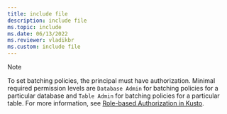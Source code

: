 ```yaml
---
title: include file
description: include file
ms.topic: include
ms.date: 06/13/2022
ms.reviewer: vladikbr
ms.custom: include file
---
```

> [!NOTE]
> To set batching policies, the principal must have authorization. Minimal required permission levels are `Database Admin` for batching policies for a particular database and `Table Admin` for batching policies for a particular table. For more information, see [Role-based Authorization in Kusto](../kusto/management/access-control/role-based-authorization.md).